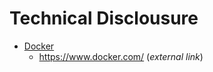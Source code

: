 # Technical Disclousure

-   [Docker](docker/_index.md)
    -   https://www.docker.com/  (_external link_)
